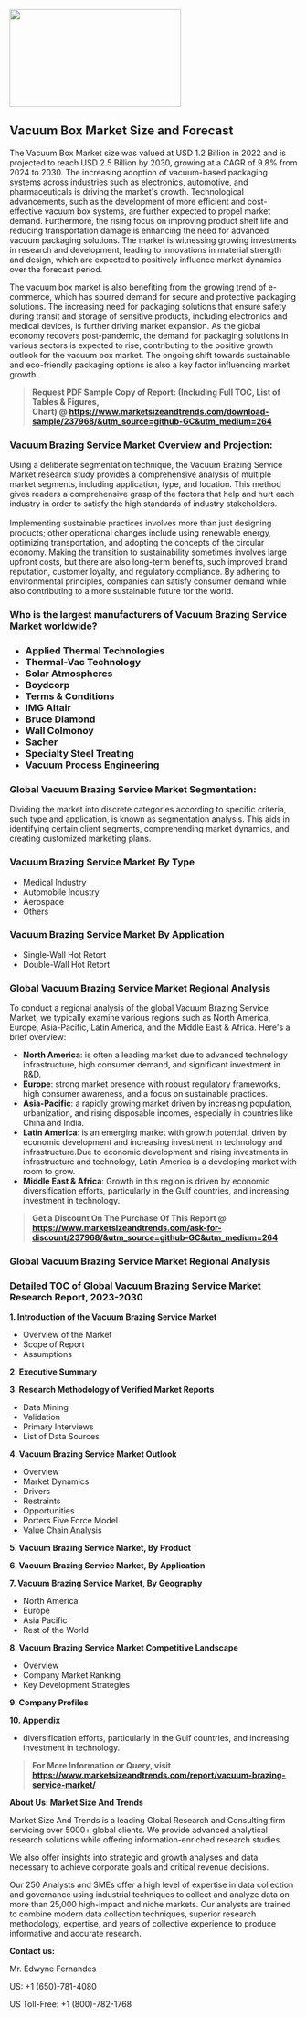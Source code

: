<p><img class="alignnone size-medium wp-image-20088" src="https://ffe5etoiles.com/wp-content/uploads/2024/12/MST1-300x171.png" alt="" width="300" height="171" /></p><h2>Vacuum Box Market Size and Forecast</h2><p>The Vacuum Box Market size was valued at USD 1.2 Billion in 2022 and is projected to reach USD 2.5 Billion by 2030, growing at a CAGR of 9.8% from 2024 to 2030. The increasing adoption of vacuum-based packaging systems across industries such as electronics, automotive, and pharmaceuticals is driving the market's growth. Technological advancements, such as the development of more efficient and cost-effective vacuum box systems, are further expected to propel market demand. Furthermore, the rising focus on improving product shelf life and reducing transportation damage is enhancing the need for advanced vacuum packaging solutions. The market is witnessing growing investments in research and development, leading to innovations in material strength and design, which are expected to positively influence market dynamics over the forecast period.</p><p>The vacuum box market is also benefiting from the growing trend of e-commerce, which has spurred demand for secure and protective packaging solutions. The increasing need for packaging solutions that ensure safety during transit and storage of sensitive products, including electronics and medical devices, is further driving market expansion. As the global economy recovers post-pandemic, the demand for packaging solutions in various sectors is expected to rise, contributing to the positive growth outlook for the vacuum box market. The ongoing shift towards sustainable and eco-friendly packaging options is also a key factor influencing market growth.</p></p><blockquote id="" class=""><strong>Request PDF Sample Copy of Report: (Including Full TOC, List of Tables &amp; Figures, Chart)&nbsp;@&nbsp;<strong><a href="https://www.marketsizeandtrends.com/download-sample/237968/&utm_source=github-GC&utm_medium=264" target="_blank">https://www.marketsizeandtrends.com/download-sample/237968/&utm_source=github-GC&utm_medium=264</a></strong></strong></blockquote><h3 id="" class="">Vacuum Brazing Service Market&nbsp;Overview and Projection:</h3><p id="" class="">Using a deliberate segmentation technique, the Vacuum Brazing Service Market research study provides a comprehensive analysis of multiple market segments, including application, type, and location. This method gives readers a comprehensive grasp of the factors that help and hurt each industry in order to satisfy the high standards of industry stakeholders. <br /> <br />Implementing sustainable practices involves more than just designing products; other operational changes include using renewable energy, optimizing transportation, and adopting the concepts of the circular economy. Making the transition to sustainability sometimes involves large upfront costs, but there are also long-term benefits, such improved brand reputation, customer loyalty, and regulatory compliance. By adhering to environmental principles, companies can satisfy consumer demand while also contributing to a more sustainable future for the world.</p><h3 id="" class="">Who is the largest manufacturers of&nbsp;Vacuum Brazing Service Market worldwide?</h3><h3 class=""><p><ul><li>Applied Thermal Technologies </li><li> Thermal-Vac Technology </li><li> Solar Atmospheres </li><li> Boydcorp </li><li> Terms & Conditions </li><li> IMG Altair </li><li> Bruce Diamond </li><li> Wall Colmonoy </li><li> Sacher </li><li> Specialty Steel Treating </li><li> Vacuum Process Engineering</li></ul></p></h3><h3 id="" class="">Global&nbsp;Vacuum Brazing Service Market Segmentation:</h3><p id="" class="">Dividing the market into discrete categories according to specific criteria, such type and application, is known as segmentation analysis. This aids in identifying certain client segments, comprehending market dynamics, and creating customized marketing plans.</p><h3 id="" class="">Vacuum Brazing Service Market&nbsp;By Type</h3><p><p><ul><li>Medical Industry</li><li> Automobile Industry</li><li> Aerospace</li><li> Others</p></li></ul></p></p><h3 id="" class="">Vacuum Brazing Service Market&nbsp;By Application</h3><p class=""><p><ul><li>Single-Wall Hot Retort</li><li> Double-Wall Hot Retort</li></ul></p></p><h3 id="" class="">Global Vacuum Brazing Service Market Regional Analysis</h3><p id="" class="">To conduct a regional analysis of the global Vacuum Brazing Service Market, we typically examine various regions such as North America, Europe, Asia-Pacific, Latin America, and the Middle East &amp; Africa. Here's a brief overview:</p><ul><li><strong>North America</strong>: is often a leading market due to advanced technology infrastructure, high consumer demand, and significant investment in R&amp;D.</li><li><strong>Europe</strong>: strong market presence with robust regulatory frameworks, high consumer awareness, and a focus on sustainable practices.</li><li><strong>Asia-Pacific</strong>: a rapidly growing market driven by increasing population, urbanization, and rising disposable incomes, especially in countries like China and India.</li><li><strong>Latin America</strong>: is an emerging market with growth potential, driven by economic development and increasing investment in technology and infrastructure.Due to economic development and rising investments in infrastructure and technology, Latin America is a developing market with room to grow.</li><li><strong>Middle East &amp; Africa</strong>: Growth in this region is driven by economic diversification efforts, particularly in the Gulf countries, and increasing investment in technology.</li></ul><blockquote id="" class=""><strong>Get a Discount On The Purchase Of This Report @ <strong><a href="https://www.marketsizeandtrends.com/ask-for-discount/237968/&utm_source=github-GC&utm_medium=264" target="_blank">https://www.marketsizeandtrends.com/ask-for-discount/237968/&utm_source=github-GC&utm_medium=264</a></strong></strong></blockquote><h3 id="" class="">Global Vacuum Brazing Service Market Regional Analysis</h3><h3 id="" class="">Detailed TOC of Global Vacuum Brazing Service Market Research Report, 2023-2030</h3><p id="" class=""><strong>1. Introduction of the Vacuum Brazing Service Market</strong></p><ul><li>Overview of the Market</li><li>Scope of Report</li><li>Assumptions</li></ul><p id="" class=""><strong>2. Executive Summary</strong></p><p id="" class=""><strong>3. Research Methodology of Verified Market Reports</strong></p><ul><li>Data Mining</li><li>Validation</li><li>Primary Interviews</li><li>List of Data Sources</li></ul><p id="" class=""><strong>4. Vacuum Brazing Service Market Outlook</strong></p><ul><li>Overview</li><li>Market Dynamics</li><li>Drivers</li><li>Restraints</li><li>Opportunities</li><li>Porters Five Force Model</li><li>Value Chain Analysis</li></ul><p id="" class=""><strong>5. Vacuum Brazing Service Market, By Product</strong></p><p id="" class=""><strong>6. Vacuum Brazing Service Market, By Application</strong></p><p id="" class=""><strong>7. Vacuum Brazing Service Market, By Geography</strong></p><ul><li>North America</li><li>Europe</li><li>Asia Pacific</li><li>Rest of the World</li></ul><p id="" class=""><strong>8. Vacuum Brazing Service Market Competitive Landscape</strong></p><ul><li>Overview</li><li>Company Market Ranking</li><li>Key Development Strategies</li></ul><p id="" class=""><strong>9. Company Profiles</strong></p><p id="" class=""><strong>10. Appendix</strong></p><ul><li>diversification efforts, particularly in the Gulf countries, and increasing investment in technology.</li></ul><blockquote id="" class=""><strong>For More Information or Query, visit <strong><strong><a href="https://www.marketsizeandtrends.com/report/vacuum-brazing-service-market/" target="_blank">https://www.marketsizeandtrends.com/report/vacuum-brazing-service-market/</a></strong></strong></strong></blockquote><p id="" class=""><strong>About Us: Market Size And Trends</strong></p><p id="" class="">Market Size And Trends is a leading Global Research and Consulting firm servicing over 5000+ global clients. We provide advanced analytical research solutions while offering information-enriched research studies.</p><p id="" class="">We also offer insights into strategic and growth analyses and data necessary to achieve corporate goals and critical revenue decisions.</p><p id="" class="">Our 250 Analysts and SMEs offer a high level of expertise in data collection and governance using industrial techniques to collect and analyze data on more than 25,000 high-impact and niche markets. Our analysts are trained to combine modern data collection techniques, superior research methodology, expertise, and years of collective experience to produce informative and accurate research.</p><p id="" class=""><strong>Contact us:</strong></p><p id="" class="">Mr. Edwyne Fernandes</p><p id="" class="">US: +1 (650)-781-4080</p><p id="" class="">US Toll-Free: +1 (800)-782-1768</p>
